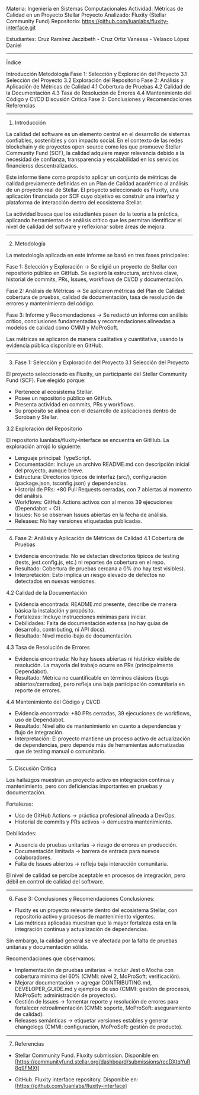 Materia: Ingeniería en Sistemas Computacionales
Actividad: Métricas de Calidad en un Proyecto Stellar
Proyecto Analizado: Fluxity (Stellar Community Fund)
Repositorio: https://github.com/luanlabs/fluxity-interface.git

Estudiantes: Cruz Ramírez Jaczibeth - Cruz Ortiz Vanessa - Velasco López Daniel

----------------------------------------------------
Índice

Introducción
Metodología
Fase 1: Selección y Exploración del Proyecto
3.1 Selección del Proyecto
3.2 Exploración del Repositorio
Fase 2: Análisis y Aplicación de Métricas de Calidad
4.1 Cobertura de Pruebas
4.2 Calidad de la Documentación
4.3 Tasa de Resolución de Errores
4.4 Mantenimiento del Código y CI/CD
Discusión Crítica
Fase 3: Conclusiones y Recomendaciones
Referencias

------------------------------------------------------

1. Introducción

La calidad del software es un elemento central en el desarrollo de sistemas confiables, sostenibles y con impacto social. En el contexto de las redes blockchain y de proyectos open-source como los que promueve Stellar Community Fund (SCF), la calidad adquiere mayor relevancia debido a la necesidad de confianza, transparencia y escalabilidad en los servicios financieros descentralizados.

Este informe tiene como propósito aplicar un conjunto de métricas de calidad previamente definidas en un Plan de Calidad académico al análisis de un proyecto real de Stellar. El proyecto seleccionado es Fluxity, una aplicación financiada por SCF cuyo objetivo es construir una interfaz y plataforma de interacción dentro del ecosistema Stellar.

La actividad busca que los estudiantes pasen de la teoría a la práctica, aplicando herramientas de análisis crítico que les permitan identificar el nivel de calidad del software y reflexionar sobre áreas de mejora.


--------------------------------------------------------

2. Metodología

La metodología aplicada en este informe se basó en tres fases principales:

Fase 1: Selección y Exploración -> Se eligió un proyecto de Stellar con repositorio público en GitHub. Se exploró la estructura, archivos clave, historial de commits, PRs, Issues, workflows de CI/CD y documentación.

Fase 2: Análisis de Métricas -> Se aplicaron métricas del Plan de Calidad: cobertura de pruebas, calidad de documentación, tasa de resolución de errores y mantenimiento del código.

Fase 3: Informe y Recomendaciones -> Se redactó un informe con análisis crítico, conclusiones fundamentadas y recomendaciones alineadas a modelos de calidad como CMMI y MoProSoft.

Las métricas se aplicaron de manera cualitativa y cuantitativa, usando la evidencia pública disponible en GitHub.

---------------------------------------------------------

3. Fase 1: Selección y Exploración del Proyecto
3.1 Selección del Proyecto

El proyecto seleccionado es Fluxity, un participante del Stellar Community Fund (SCF). Fue elegido porque:

* Pertenece al ecosistema Stellar.
* Posee un repositorio público en GitHub.
* Presenta actividad en commits, PRs y workflows.
* Su propósito se alinea con el desarrollo de aplicaciones dentro de Soroban y Stellar.

3.2 Exploración del Repositorio

El repositorio luanlabs/fluxity-interface se encuentra en GitHub. La exploración arrojó lo siguiente:
* Lenguaje principal: TypeScript.
* Documentación: Incluye un archivo README.md con descripción inicial del proyecto, aunque breve.
* Estructura: Directorios típicos de interfaz (src/), configuración (package.json, tsconfig.json) y dependencias.
* Historial de PRs: +80 Pull Requests cerradas, con 7 abiertas al momento del análisis.
* Workflows: GitHub Actions activos con al menos 39 ejecuciones (Dependabot + CI).
* Issues: No se observan Issues abiertas en la fecha de análisis.
* Releases: No hay versiones etiquetadas publicadas.

-------------------------------------------------------------

4. Fase 2: Análisis y Aplicación de Métricas de Calidad
4.1 Cobertura de Pruebas
* Evidencia encontrada: No se detectan directorios típicos de testing (tests, jest.config.js, etc.) ni reportes de cobertura en el repo.
* Resultado: Cobertura de pruebas cercana a 0% (no hay test visibles).
* Interpretación: Esto implica un riesgo elevado de defectos no detectados en nuevas versiones.

4.2 Calidad de la Documentación
* Evidencia encontrada: README.md presente, describe de manera básica la instalación y propósito.
* Fortalezas: Incluye instrucciones mínimas para iniciar.
* Debilidades: Falta de documentación extensa (no hay guías de desarrollo, contributing, ni API docs).
* Resultado: Nivel medio-bajo de documentación.

4.3 Tasa de Resolución de Errores
* Evidencia encontrada: No hay Issues abiertas ni histórico visible de resolución. La mayoría del trabajo ocurre en PRs (principalmente Dependabot).
* Resultado: Métrica no cuantificable en términos clásicos (bugs abiertos/cerrados), pero refleja una baja participación comunitaria en reporte de errores.

4.4 Mantenimiento del Código y CI/CD
* Evidencia encontrada: +80 PRs cerradas, 39 ejecuciones de workflows, uso de Dependabot.
* Resultado: Nivel alto de mantenimiento en cuanto a dependencias y flujo de integración.
* Interpretación: El proyecto mantiene un proceso activo de actualización de dependencias, pero depende más de herramientas automatizadas que de testing manual o comunitario.

--------------------------------------------------------------------

5. Discusión Crítica

Los hallazgos muestran un proyecto activo en integración continua y mantenimiento, pero con deficiencias importantes en pruebas y documentación.

Fortalezas:
* Uso de GitHub Actions -> práctica profesional alineada a DevOps.
* Historial de commits y PRs activos -> demuestra mantenimiento.

Debilidades:
* Ausencia de pruebas unitarias -> riesgo de errores en producción.
* Documentación limitada -> barrera de entrada para nuevos colaboradores.
* Falta de Issues abiertos -> refleja baja interacción comunitaria.

El nivel de calidad se percibe aceptable en procesos de integración, pero débil en control de calidad del software.

----------------------------------------------------------------------------

6. Fase 3: Conclusiones y Recomendaciones
Conclusiones:
* Fluxity es un proyecto relevante dentro del ecosistema Stellar, con repositorio activo y procesos de mantenimiento vigentes.
* Las métricas aplicadas muestran que la mayor fortaleza está en la integración continua y actualización de dependencias.

Sin embargo, la calidad general se ve afectada por la falta de pruebas unitarias y documentación sólida.

Recomendaciones que observamos:
* Implementación de pruebas unitarias -> incluir Jest o Mocha con cobertura mínima del 60% (CMMI: nivel 2, MoProSoft: verificación).
* Mejorar documentación -> agregar CONTRIBUTING.md, DEVELOPER_GUIDE.md y ejemplos de uso (CMMI: gestión de procesos, MoProSoft: administración de proyectos).
* Gestión de Issues -> fomentar reporte y resolución de errores para fortalecer retroalimentación (CMMI: soporte, MoProSoft: aseguramiento de calidad).
* Releases semánticas -> etiquetar versiones estables y generar changelogs (CMMI: configuración, MoProSoft: gestión de producto).

------------------------------------------------------------------------------
7. Referencias

* Stellar Community Fund. Fluxity submission. Disponible en: [https://communityfund.stellar.org/dashboard/submissions/recDXtqYuR8g9FMXt]

* GitHub. Fluxity interface repository. Disponible en: [https://github.com/luanlabs/fluxity-interface]
